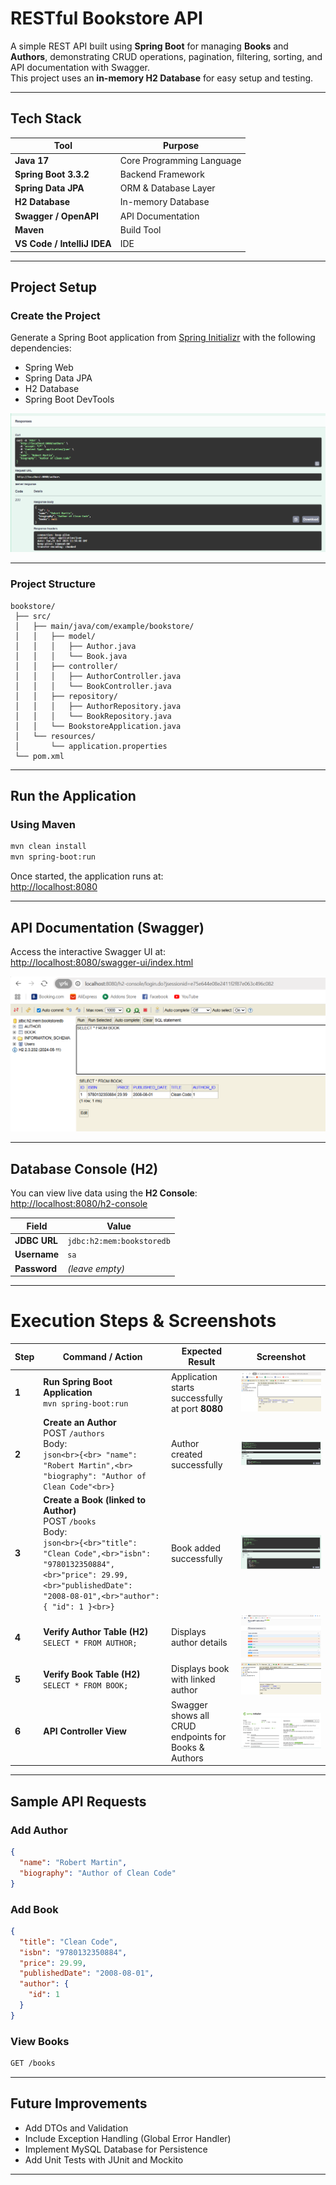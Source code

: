 #  RESTful Bookstore API

A simple REST API built using **Spring Boot** for managing **Books** and **Authors**, demonstrating CRUD operations, pagination, filtering, sorting, and API documentation with Swagger.  
This project uses an **in-memory H2 Database** for easy setup and testing.

---

##  Tech Stack

| Tool | Purpose |
|------|----------|
| **Java 17** | Core Programming Language |
| **Spring Boot 3.3.2** | Backend Framework |
| **Spring Data JPA** | ORM & Database Layer |
| **H2 Database** | In-memory Database |
| **Swagger / OpenAPI** | API Documentation |
| **Maven** | Build Tool |
| **VS Code / IntelliJ IDEA** | IDE |

---

##  Project Setup

###  Create the Project
Generate a Spring Boot application from [Spring Initializr](https://start.spring.io/) with the following dependencies:
- Spring Web  
- Spring Data JPA  
- H2 Database  
- Spring Boot DevTools  

![Spring Initializr Setup](./Screenshot%202025-10-21%20173823.png)

---

###  Project Structure

```
bookstore/
 ├── src/
 │   ├── main/java/com/example/bookstore/
 │   │   ├── model/
 │   │   │   ├── Author.java
 │   │   │   └── Book.java
 │   │   ├── controller/
 │   │   │   ├── AuthorController.java
 │   │   │   └── BookController.java
 │   │   ├── repository/
 │   │   │   ├── AuthorRepository.java
 │   │   │   └── BookRepository.java
 │   │   └── BookstoreApplication.java
 │   └── resources/
 │       └── application.properties
 └── pom.xml
```

---

##  Run the Application

### Using Maven
```bash
mvn clean install
mvn spring-boot:run
```

Once started, the application runs at:  
 [http://localhost:8080](http://localhost:8080)

---

##  API Documentation (Swagger)

Access the interactive Swagger UI at:  
 [http://localhost:8080/swagger-ui/index.html](http://localhost:8080/swagger-ui/index.html)

![Swagger UI Overview](./Screenshot%202025-10-21%20173845.png)

---

##  Database Console (H2)

You can view live data using the **H2 Console**:  
 [http://localhost:8080/h2-console](http://localhost:8080/h2-console)

| Field | Value |
|--------|--------|
| **JDBC URL** | `jdbc:h2:mem:bookstoredb` |
| **Username** | `sa` |
| **Password** | *(leave empty)* |

---

#  Execution Steps & Screenshots

| Step | Command / Action | Expected Result | Screenshot |
|------|------------------|------------------|-------------|
| **1** | **Run Spring Boot Application**<br>`mvn spring-boot:run` | Application starts successfully at port **8080** | ![Swagger UI Overview](./Screenshot%202025-10-21%20173845.png) |
| **2** | **Create an Author**<br>POST `/authors` <br>Body:<br>```json<br>{<br> "name": "Robert Martin",<br> "biography": "Author of Clean Code"<br>}``` | Author created successfully | ![POST Author Response](./Screenshot%202025-10-21%20174048.png) |
| **3** | **Create a Book (linked to Author)**<br>POST `/books` <br>Body:<br>```json<br>{<br>"title": "Clean Code",<br>"isbn": "9780132350884",<br>"price": 29.99,<br>"publishedDate": "2008-08-01",<br>"author": { "id": 1 }<br>}``` | Book added successfully | ![POST Book Response](./Screenshot%202025-10-21%20174141.png) |
| **4** | **Verify Author Table (H2)**<br>`SELECT * FROM AUTHOR;` | Displays author details | ![H2 Author Table](./Screenshot%202025-10-21%20174235.png) |
| **5** | **Verify Book Table (H2)**<br>`SELECT * FROM BOOK;` | Displays book with linked author | ![H2 Book Table](./Screenshot%202025-10-21%20174251.png) |
| **6** | **API Controller View** | Swagger shows all CRUD endpoints for Books & Authors | ![Swagger Controller View](./Screenshot%202025-10-21%20174347.png) |

---

##  Sample API Requests

###  Add Author
```json
{
  "name": "Robert Martin",
  "biography": "Author of Clean Code"
}
```

###  Add Book
```json
{
  "title": "Clean Code",
  "isbn": "9780132350884",
  "price": 29.99,
  "publishedDate": "2008-08-01",
  "author": {
    "id": 1
  }
}
```

###  View Books
```bash
GET /books
```

---

##  Future Improvements
- Add DTOs and Validation  
- Include Exception Handling (Global Error Handler)  
- Implement MySQL Database for Persistence  
- Add Unit Tests with JUnit and Mockito  

---


